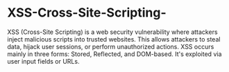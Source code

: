 # XSS-Cross-Site-Scripting-
XSS (Cross-Site Scripting) is a web security vulnerability where attackers inject malicious scripts into trusted websites. This allows attackers to steal data, hijack user sessions, or perform unauthorized actions. XSS occurs mainly in three forms: Stored, Reflected, and DOM-based. It's exploited via user input fields or URLs.
